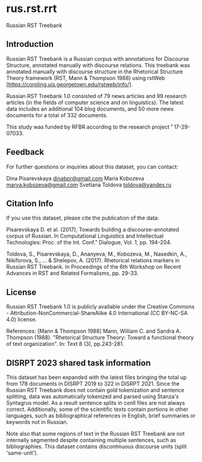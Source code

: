 # rus.rst.rrt

Russian RST Treebank

## Introduction

Russian RST Treebank is a Russian corpus with annotations for Discourse Structure, annotated manually with discourse relations. This treebank was annotated manually with discourse structure in the Rhetorical Structure Theory  framework (RST, Mann & Thompson 1988) using rstWeb [https://corpling.uis.georgetown.edu/rstweb/info/]. 

Russian RST Treebank 1.0 consisted of 79 news articles and 99 research articles (in the fields of computer science and on linguistics). The latest data includes an additional 104 blog documents, and 50 more news documents for a total of 332 documents.

This study was funded by RFBR according to the research project ¹ 17-29-07033.

## Feedback

For further questions or inquiries about this dataset, you can contact:

Dina Pisarevskaya dinabpr@gmail.com
Maria Kobozeva marya.kobozeva@gmail.com
Svetlana Toldova toldova@yandex.ru

## Citation Info

If you use this dataset, please cite the publication of the data:

Pisarevskaya D. et al. (2017), Towards building a discourse-annotated corpus of Russian. In Computational Linguistics and Intellectual Technologies: Proc. of the Int. Conf." Dialogue, Vol. 1, pp. 194-204.

Toldova, S., Pisarevskaya, D., Ananyeva, M., Kobozeva, M., Nasedkin, A., Nikiforova, S., ... & Shelepov, A. (2017). Rhetorical relations markers in Russian RST Treebank. In Proceedings of the 6th Workshop on Recent Advances in RST and Related Formalisms, pp. 29-33.

## License

Russian RST Treebank 1.0 is publicly available under the Creative Commons - Attribution-NonCommercial-ShareAlike 4.0 International (CC BY-NC-SA 4.0) license.

References:
[Mann & Thompson 1988] Mann, William C. and Sandra A. Thompson (1988). "Rhetorical Structure Theory: Toward a functional theory of text organization". In: Text 8 (3), pp.243-281.

## DISRPT 2023 shared task information

This dataset has been expanded with the latest files bringing the total up from 178 documents in DISRPT 2019 to 322 in DISRPT 2021. Since the Russian RST Treebank does not contain gold tokenization and sentence splitting, data was automatically tokenized and parsed using Stanza's Syntagrus model. As a result sentence splits in conll files are not always correct. Additionally, some of the scientific texts contain portions in other languages, such as bibliographical references in English, brief summaries or keywords not in Russian.

Note also that some regions of text in the Russian RST Treebank are not internally segmented despite containing multiple sentences, such as bibliographies. This dataset contains discontinuous discourse units (split 'same-unit').
